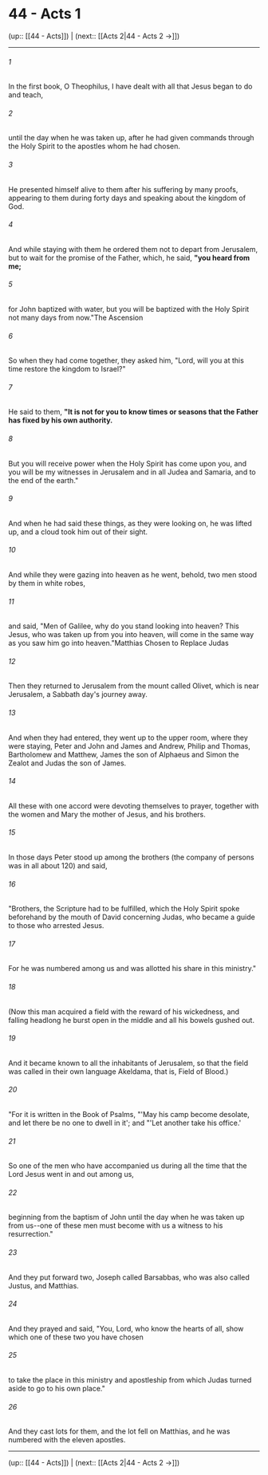 # 44 - Acts 1

(up:: [[44 - Acts]]) | (next:: [[Acts 2|44 - Acts 2 →]])

***


###### 1 
In the first book, O Theophilus, I have dealt with all that Jesus began to do and teach, 

###### 2 
until the day when he was taken up, after he had given commands through the Holy Spirit to the apostles whom he had chosen. 

###### 3 
He presented himself alive to them after his suffering by many proofs, appearing to them during forty days and speaking about the kingdom of God. 

###### 4 
And while staying with them he ordered them not to depart from Jerusalem, but to wait for the promise of the Father, which, he said, **"you heard from me;** 

###### 5 
for John baptized with water, but you will be baptized with the Holy Spirit not many days from now."The Ascension 

###### 6 
So when they had come together, they asked him, "Lord, will you at this time restore the kingdom to Israel?" 

###### 7 
He said to them, **"It is not for you to know times or seasons that the Father has fixed by his own authority.** 

###### 8 
But you will receive power when the Holy Spirit has come upon you, and you will be my witnesses in Jerusalem and in all Judea and Samaria, and to the end of the earth." 

###### 9 
And when he had said these things, as they were looking on, he was lifted up, and a cloud took him out of their sight. 

###### 10 
And while they were gazing into heaven as he went, behold, two men stood by them in white robes, 

###### 11 
and said, "Men of Galilee, why do you stand looking into heaven? This Jesus, who was taken up from you into heaven, will come in the same way as you saw him go into heaven."Matthias Chosen to Replace Judas 

###### 12 
Then they returned to Jerusalem from the mount called Olivet, which is near Jerusalem, a Sabbath day's journey away. 

###### 13 
And when they had entered, they went up to the upper room, where they were staying, Peter and John and James and Andrew, Philip and Thomas, Bartholomew and Matthew, James the son of Alphaeus and Simon the Zealot and Judas the son of James. 

###### 14 
All these with one accord were devoting themselves to prayer, together with the women and Mary the mother of Jesus, and his brothers. 

###### 15 
In those days Peter stood up among the brothers (the company of persons was in all about 120) and said, 

###### 16 
"Brothers, the Scripture had to be fulfilled, which the Holy Spirit spoke beforehand by the mouth of David concerning Judas, who became a guide to those who arrested Jesus. 

###### 17 
For he was numbered among us and was allotted his share in this ministry." 

###### 18 
(Now this man acquired a field with the reward of his wickedness, and falling headlong he burst open in the middle and all his bowels gushed out. 

###### 19 
And it became known to all the inhabitants of Jerusalem, so that the field was called in their own language Akeldama, that is, Field of Blood.) 

###### 20 
"For it is written in the Book of Psalms, "'May his camp become desolate, and let there be no one to dwell in it'; and "'Let another take his office.' 

###### 21 
So one of the men who have accompanied us during all the time that the Lord Jesus went in and out among us, 

###### 22 
beginning from the baptism of John until the day when he was taken up from us--one of these men must become with us a witness to his resurrection." 

###### 23 
And they put forward two, Joseph called Barsabbas, who was also called Justus, and Matthias. 

###### 24 
And they prayed and said, "You, Lord, who know the hearts of all, show which one of these two you have chosen 

###### 25 
to take the place in this ministry and apostleship from which Judas turned aside to go to his own place." 

###### 26 
And they cast lots for them, and the lot fell on Matthias, and he was numbered with the eleven apostles.

***

(up:: [[44 - Acts]]) | (next:: [[Acts 2|44 - Acts 2 →]])
